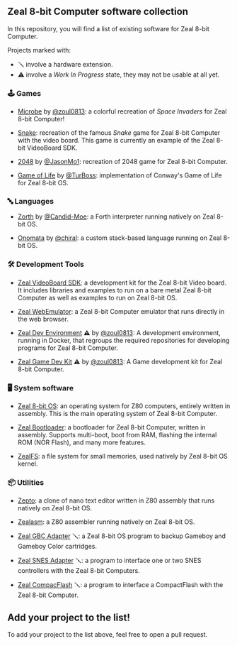 ## Zeal 8-bit Computer software collection

In this repository, you will find a list of existing software for Zeal 8-bit Computer.

Projects marked with:

* 🪛 involve a hardware extension.
* ⚠️ involve a *Work In Progress* state, they may not be usable at all yet.

### 🕹️ Games

* [Microbe](https://github.com/zoul0813/zeal-microbe) by [@zoul0813](https://github.com/zoul0813): a colorful recreation of *Space Invaders* for Zeal 8-bit Computer!

* [Snake](https://github.com/Zeal8bit/Zeal-VideoBoard-SDK/tree/main/examples/snake): recreation of the famous *Snake* game for Zeal 8-bit Computer with the video board. This game is currently an example of the Zeal 8-bit VideoBoard SDK.

* [2048](https://github.com/JasonMo1/2048-zos) by [@JasonMo1](https://github.com/JasonMo1): recreation of 2048 game for Zeal 8-bit Computer.

* [Game of Life](https://github.com/TurBoss/Zeal-8bit_conway) by [@TurBoss](https://github.com/TurBoss): implementation of Conway's Game of Life for Zeal 8-bit OS.

### 🔤 Languages

* [Zorth](https://github.com/Candid-Moe/Zorth) by [@Candid-Moe](https://github.com/Candid-Moe): a Forth interpreter running natively on Zeal 8-bit OS.

* [Onomata](https://github.com/chiralos/onomata-src) by [@chiral](https://github.com/chiral): a custom stack-based language running on Zeal 8-bit OS.

### 🛠️ Development Tools

* [Zeal VideoBoard SDK](https://github.com/Zeal8bit/Zeal-VideoBoard-SDK): a development kit for the Zeal 8-bit Video board. It includes libraries and examples to run on a bare metal Zeal 8-bit Computer as well as examples to run on Zeal 8-bit OS.

* [Zeal WebEmulator](https://github.com/Zeal8bit/Zeal-WebEmulator): a Zeal 8-bit Computer emulator that runs directly in the web browser.

* [Zeal Dev Environment](https://github.com/zoul0813/zeal-dev-environment) ⚠️ by [@zoul0813](https://github.com/zoul0813): A development environment, running in Docker, that regroups the required repositories for developing programs for Zeal 8-bit Computer.

* [Zeal Game Dev Kit](https://github.com/zoul0813/zeal-game-dev-kit) ⚠️ by [@zoul0813](https://github.com/zoul0813): A Game development kit for Zeal 8-bit Computer.

### 🖥️ System software

* [Zeal 8-bit OS](https://github.com/Zeal8bit/Zeal-8-bit-OS): an operating system for Z80 computers, entirely written in assembly. This is the main operating system of Zeal 8-bit Computer.

* [Zeal Bootloader](https://github.com/Zeal8bit/Zeal-Bootloader): a bootloader for Zeal 8-bit Computer, written in assembly. Supports multi-boot, boot from RAM, flashing the internal ROM (NOR Flash), and many more features.

* [ZealFS](https://github.com/Zeal8bit/ZealFS): a file system for small memories, used natively by Zeal 8-bit OS kernel.

### 📦 Utilities

* [Zepto](https://github.com/Zeal8bit/Zepto): a clone of nano text editor written in Z80 assembly that runs natively on Zeal 8-bit OS.

* [Zealasm](https://github.com/Zeal8bit/Zealasm): a Z80 assembler running natively on Zeal 8-bit OS.

* [Zeal GBC Adapter](https://github.com/Zeal8bit/Zeal-GBC-Adapter) 🪛: a Zeal 8-bit OS program to backup Gameboy and Gameboy Color cartridges.

* [Zeal SNES Adapter](https://github.com/Zeal8bit/Zeal-SNES-Adapter) 🪛: a program to interface one or two SNES controllers with the Zeal 8-bit Computers.

* [Zeal CompacFlash](https://github.com/Zeal8bit/Zeal-CompactFlash) 🪛: a program to interface a CompactFlash with the Zeal 8-bit Computer.


## Add your project to the list!

To add your project to the list above, feel free to open a pull request.